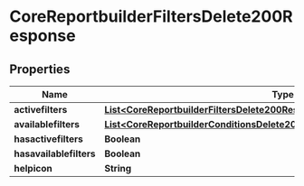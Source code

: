

# CoreReportbuilderFiltersDelete200Response


## Properties

| Name | Type | Description | Notes |
|------------ | ------------- | ------------- | -------------|
|**activefilters** | [**List&lt;CoreReportbuilderFiltersDelete200ResponseActivefiltersInner&gt;**](CoreReportbuilderFiltersDelete200ResponseActivefiltersInner.md) |  |  |
|**availablefilters** | [**List&lt;CoreReportbuilderConditionsDelete200ResponseAvailableconditionsInner&gt;**](CoreReportbuilderConditionsDelete200ResponseAvailableconditionsInner.md) |  |  |
|**hasactivefilters** | **Boolean** | hasactivefilters |  |
|**hasavailablefilters** | **Boolean** | hasavailablefilters |  |
|**helpicon** | **String** | helpicon |  |




